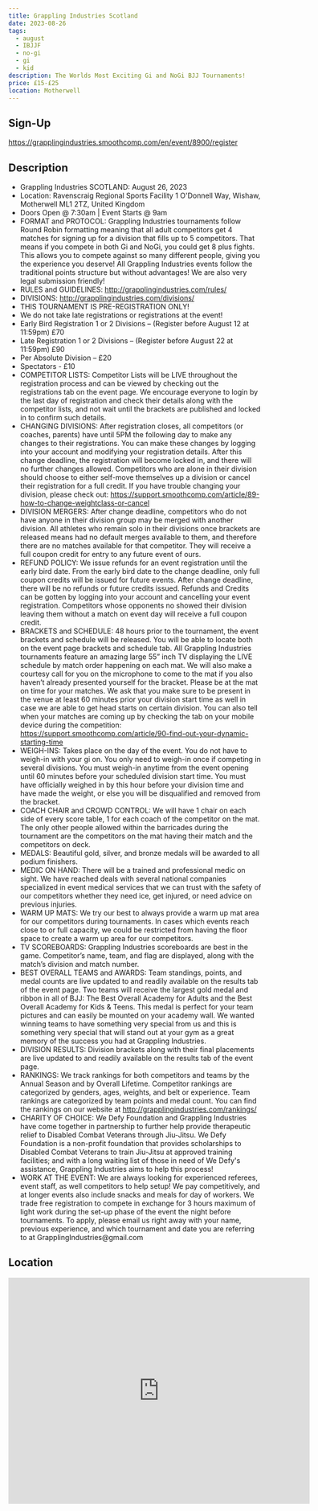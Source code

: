 ```yaml
---
title: Grappling Industries Scotland
date: 2023-08-26
tags:
  - august
  - IBJJF
  - no-gi
  - gi
  - kid
description: The Worlds Most Exciting Gi and NoGi BJJ Tournaments!
price: £15-£25
location: Motherwell
---
```

## Sign-Up
https://grapplingindustries.smoothcomp.com/en/event/8900/register

## Description
<ul>
  <li>Grappling Industries SCOTLAND: August 26, 2023</li>
  <li>Location: Ravenscraig Regional Sports Facility 1 O'Donnell Way, Wishaw, Motherwell ML1 2TZ, United Kingdom</li>
  <li>Doors Open @ 7:30am | Event Starts @ 9am</li>
  <li>FORMAT and PROTOCOL: Grappling Industries tournaments follow Round Robin formatting meaning that all adult competitors get 4 matches for signing up for a division that fills up to 5 competitors. That means if you compete in both Gi and NoGi, you could get 8 plus fights. This allows you to compete against so many different people, giving you the experience you deserve! All Grappling Industries events follow the traditional points structure but without advantages! We are also very legal submission friendly!</li>
  <li>RULES and GUIDELINES: <a href="http://grapplingindustries.com/rules/">http://grapplingindustries.com/rules/</a></li>
  <li>DIVISIONS: <a href="http://grapplingindustries.com/divisions/">http://grapplingindustries.com/divisions/</a></li>
  <li>THIS TOURNAMENT IS PRE-REGISTRATION ONLY!</li>
  <li>We do not take late registrations or registrations at the event!</li>
  <li>Early Bird Registration 1 or 2 Divisions – (Register before August 12 at 11:59pm) £70</li>
  <li>Late Registration 1 or 2 Divisions – (Register before August 22 at 11:59pm) £90</li>
  <li>Per Absolute Division – £20</li>
  <li>Spectators - £10</li>
  <li>COMPETITOR LISTS: Competitor Lists will be LIVE throughout the registration process and can be viewed by checking out the registrations tab on the event page. We encourage everyone to login by the last day of registration and check their details along with the competitor lists, and not wait until the brackets are published and locked in to confirm such details.</li>
  <li>CHANGING DIVISIONS: After registration closes, all competitors (or coaches, parents) have until 5PM the following day to make any changes to their registrations. You can make these changes by logging into your account and modifying your registration details. After this change deadline, the registration will become locked in, and there will no further changes allowed. Competitors who are alone in their division should choose to either self-move themselves up a division or cancel their registration for a full credit. If you have trouble changing your division, please check out: <a href="https://support.smoothcomp.com/article/89-how-to-change-weightclass-or-cancel">https://support.smoothcomp.com/article/89-how-to-change-weightclass-or-cancel</a></li>
  <li>DIVISION MERGERS: After change deadline, competitors who do not have anyone in their division group may be merged with another division. All athletes who remain solo in their divisions once brackets are released means had no default merges available to them, and therefore there are no matches available for that competitor. They will receive a full coupon credit for entry to any future event of ours.</li>
  <li>REFUND POLICY: We issue refunds for an event registration until the early bird date. From the early bird date to the change deadline, only full coupon credits will be issued for future events. After change deadline, there will be no refunds or future credits issued. Refunds and Credits can be gotten by logging into your account and cancelling your event registration. Competitors whose opponents no showed their division leaving them without a match on event day will receive a full coupon credit.</li>
  <li>BRACKETS and SCHEDULE: 48 hours prior to the tournament, the event brackets and schedule will be released. You will be able to locate both on the event page brackets and schedule tab. All Grappling Industries tournaments feature an amazing large 55” inch TV displaying the LIVE schedule by match order happening on each mat. We will also make a courtesy call for you on the microphone to come to the mat if you also haven’t already presented yourself for the bracket. Please be at the mat on time for your matches. We ask that you make sure to be present in the venue at least 60 minutes prior your division start time as well in case we are able to get head starts on certain division. You can also tell when your matches are coming up by checking the tab on your mobile device during the competition: <a href="https://support.smoothcomp.com/article/90-find-out-your-dynamic-starting-time">https://support.smoothcomp.com/article/90-find-out-your-dynamic-starting-time</a></li>
  <li>WEIGH-INS: Takes place on the day of the event. You do not have to weigh-in with your gi on. You only need to weigh-in once if competing in several divisions. You must weigh-in anytime from the event opening until 60 minutes before your scheduled division start time. You must have officially weighed in by this hour before your division time and have made the weight, or else you will be disqualified and removed from the bracket.</li>
  <li>COACH CHAIR and CROWD CONTROL: We will have 1 chair on each side of every score table, 1 for each coach of the competitor on the mat. The only other people allowed within the barricades during the tournament are the competitors on the mat having their match and the competitors on deck.</li>
  <li>MEDALS: Beautiful gold, silver, and bronze medals will be awarded to all podium finishers.</li>
  <li>MEDIC ON HAND: There will be a trained and professional medic on sight. We have reached deals with several national companies specialized in event medical services that we can trust with the safety of our competitors whether they need ice, get injured, or need advice on previous injuries.</li>
  <li>WARM UP MATS: We try our best to always provide a warm up mat area for our competitors during tournaments. In cases which events reach close to or full capacity, we could be restricted from having the floor space to create a warm up area for our competitors.</li>
  <li>TV SCOREBOARDS: Grappling Industries scoreboards are best in the game. Competitor’s name, team, and flag are displayed, along with the match’s division and match number.</li>
  <li>BEST OVERALL TEAMS and AWARDS: Team standings, points, and medal counts are live updated to and readily available on the results tab of the event page. Two teams will receive the largest gold medal and ribbon in all of BJJ: The Best Overall Academy for Adults and the Best Overall Academy for Kids & Teens. This medal is perfect for your team pictures and can easily be mounted on your academy wall. We wanted winning teams to have something very special from us and this is something very special that will stand out at your gym as a great memory of the success you had at Grappling Industries.</li>
  <li>DIVISION RESULTS: Division brackets along with their final placements are live updated to and readily available on the results tab of the event page.</li>
  <li>RANKINGS: We track rankings for both competitors and teams by the Annual Season and by Overall Lifetime. Competitor rankings are categorized by genders, ages, weights, and belt or experience. Team rankings are categorized by team points and medal count. You can find the rankings on our website at <a href="http://grapplingindustries.com/rankings/">http://grapplingindustries.com/rankings/</a></li>
  <li>CHARITY OF CHOICE: We Defy Foundation and Grappling Industries have come together in partnership to further help provide therapeutic relief to Disabled Combat Veterans through Jiu-Jitsu. We Defy Foundation is a non-profit foundation that provides scholarships to Disabled Combat Veterans to train Jiu-Jitsu at approved training facilities; and with a long waiting list of those in need of We Defy's assistance, Grappling Industries aims to help this process!</li>
  <li>WORK AT THE EVENT: We are always looking for experienced referees, event staff, as well competitors to help setup! We pay competitively, and at longer events also include snacks and meals for day of workers. We trade free registration to compete in exchange for 3 hours maximum of light work during the set-up phase of the event the night before tournaments. To apply, please email us right away with your name, previous experience, and which tournament and date you are referring to at GrapplingIndustries@gmail.com</li>
</ul>

## Location
<iframe src="https://www.google.com/maps/embed?pb=!1m17!1m12!1m3!1d2243.0569973731035!2d-3.966009684067919!3d55.792248180564016!2m3!1f0!2f0!3f0!3m2!1i1024!2i768!4f13.1!3m2!1m1!2zNTXCsDQ3JzMyLjEiTiAzwrA1Nyc0OS44Ilc!5e0!3m2!1sen!2suk!4v1689600407373!5m2!1sen!2suk" width="600" height="450" style="border:0;" allowfullscreen="" loading="lazy" referrerpolicy="no-referrer-when-downgrade"></iframe>
